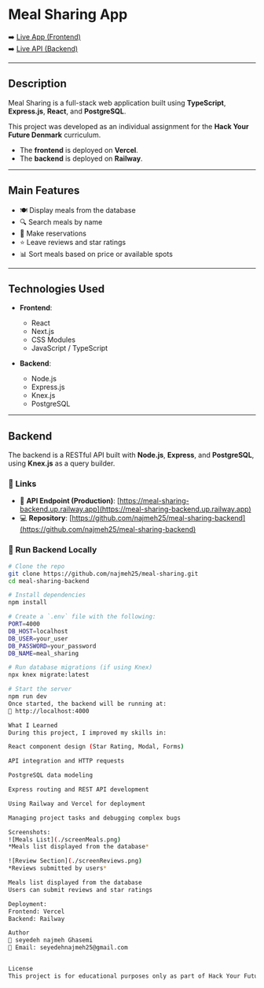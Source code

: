 # Meal Sharing App

➡️ [Live App (Frontend)](https://meal-sharing-one.vercel.app/)  
➡️ [Live API (Backend)](https://meal-sharing-backend.up.railway.app)

---

## Description

Meal Sharing is a full-stack web application built using **TypeScript**, **Express.js**, **React**, and **PostgreSQL**.

This project was developed as an individual assignment for the **Hack Your Future Denmark** curriculum.

- The **frontend** is deployed on **Vercel**.
- The **backend** is deployed on **Railway**.

---

## Main Features

- 🍽️ Display meals from the database  
- 🔍 Search meals by name  
- 📝 Make reservations  
- ⭐ Leave reviews and star ratings  
- 📊 Sort meals based on price or available spots  

---

## Technologies Used

- **Frontend**:
  - React
  - Next.js
  - CSS Modules
  - JavaScript / TypeScript

- **Backend**:
  - Node.js
  - Express.js
  - Knex.js
  - PostgreSQL

---

## Backend

The backend is a RESTful API built with **Node.js**, **Express**, and **PostgreSQL**, using **Knex.js** as a query builder.

### 🔗 Links

- 🔁 **API Endpoint (Production)**: [https://meal-sharing-backend.up.railway.app](https://meal-sharing-backend.up.railway.app)
- 💻 **Repository**: [https://github.com/najmeh25/meal-sharing-backend](https://github.com/najmeh25/meal-sharing-backend)

### 🚀 Run Backend Locally

```bash
# Clone the repo
git clone https://github.com/najmeh25/meal-sharing.git
cd meal-sharing-backend

# Install dependencies
npm install

# Create a `.env` file with the following:
PORT=4000
DB_HOST=localhost
DB_USER=your_user
DB_PASSWORD=your_password
DB_NAME=meal_sharing

# Run database migrations (if using Knex)
npx knex migrate:latest

# Start the server
npm run dev
Once started, the backend will be running at:
📍 http://localhost:4000

What I Learned
During this project, I improved my skills in:

React component design (Star Rating, Modal, Forms)

API integration and HTTP requests

PostgreSQL data modeling

Express routing and REST API development

Using Railway and Vercel for deployment

Managing project tasks and debugging complex bugs

Screenshots:
![Meals List](./screenMeals.png)  
*Meals list displayed from the database*

![Review Section](./screenReviews.png)  
*Reviews submitted by users*

Meals list displayed from the database
Users can submit reviews and star ratings

Deployment:
Frontend: Vercel
Backend: Railway

Author
👩 seyedeh najmeh Ghasemi
📧 Email: seyedehnajmeh25@gmail.com


License
This project is for educational purposes only as part of Hack Your Future curriculum.

